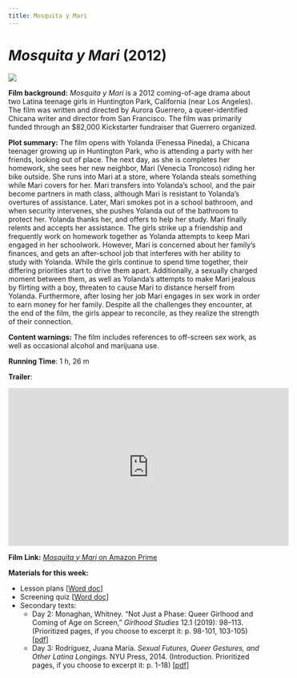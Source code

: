```yaml
---
title: Mosquita y Mari
---
```


# *Mosquita y Mari* (2012)

<a href="https://loftcinema.org/files/2013/01/mosquitaymari-webposter.jpg">
<img src="https://loftcinema.org/files/2013/01/mosquitaymari-webposter.jpg" class="poster">
</a>

**Film background:** *Mosquita y Mari* is a 2012 coming-of-age drama about two Latina teenage girls in Huntington Park, California (near Los Angeles). The film was written and directed by Aurora Guerrero, a queer-identified Chicana writer and director from San Francisco.  The film was primarily funded through an $82,000 Kickstarter fundraiser that Guerrero organized.

**Plot summary:** The film opens with Yolanda (Fenessa Pineda), a Chicana teenager growing up in Huntington Park, who is attending a party with her friends, looking out of place. The next day, as she is completes her homework, she sees her new neighbor, Mari (Venecia Troncoso) riding her bike outside. She runs into Mari at a store, where Yolanda steals something while Mari covers for her. Mari transfers into Yolanda’s school, and the pair become partners in math class, although Mari is resistant to Yolanda’s overtures of assistance. Later, Mari smokes pot in a school bathroom, and when security intervenes, she pushes Yolanda out of the bathroom to protect her. Yolanda thanks her, and offers to help her study. Mari finally relents and accepts her assistance. The girls strike up a friendship and frequently work on homework together as Yolanda attempts to keep Mari engaged in her schoolwork. However, Mari is concerned about her family’s finances, and gets an after-school job that interferes with her ability to study with Yolanda. While the girls continue to spend time together, their differing priorities start to drive them apart. Additionally, a sexually charged moment between them, as well as Yolanda’s attempts to make Mari jealous by flirting with a boy, threaten to cause Mari to distance herself from Yolanda. Furthermore, after losing her job Mari engages in sex work in order to earn money for her family. Despite all the challenges they encounter, at the end of the film, the girls appear to reconcile, as they realize the strength of their connection.

**Content warnings:** The film includes references to off-screen sex work, as well as occasional alcohol and marijuana use.

**Running Time**: 1 h, 26 m

**Trailer**:
<div class="video-container">
<iframe width="560" height="315" src="https://www.youtube.com/embed/GUaDJ5omP3Y" frameborder="0" allow="accelerometer; autoplay; clipboard-write; encrypted-media; gyroscope; picture-in-picture" allowfullscreen></iframe>
</div>

**Film Link:** [*Mosquita y Mari* on Amazon Prime](https://www.amazon.com/Mosquita-y-Mari-Fenessa-Pineda/dp/B08BBLTTDL/ref=tmm_aiv_swatch_0?_encoding=UTF8&qid=&sr=)

**Materials for this week:**
* Lesson plans [<a href="/modules/unit 2: drama/Mosquita y Mari LP.docx" download>Word doc</a>]
* Screening quiz [<a href="/modules/unit 2: drama/Mosquita y Mari Quiz.docx"  download>Word doc</a>]
*	Secondary texts:
    * Day 2: Monaghan, Whitney. “Not Just a Phase: Queer Girlhood and Coming of Age on Screen,” *Girlhood Studies* 12.1 (2019): 98–113. (Prioritized pages, if you choose to excerpt it: p. 98-101, 103-105) [<a href="/modules/unit 2: drama/Day 2 Reading - Monaghan.pdf" download>pdf</a>]
    * Day 3: Rodríguez, Juana María. *Sexual Futures, Queer Gestures, and Other Latina Longings.* NYU Press, 2014. (Introduction. Prioritized pages, if you choose to excerpt it: p. 1-18) [<a href="/modules/unit 2: drama/Day 3 Reading - Rodriguez.pdf" download>pdf</a>]
